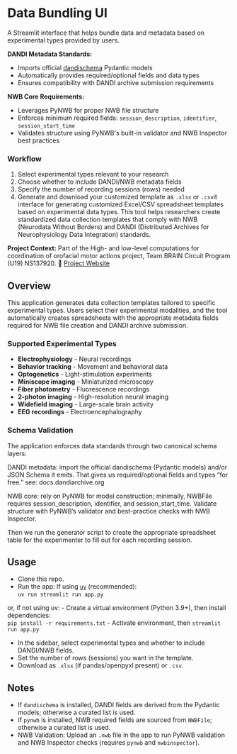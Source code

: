 # Data Bundling UI

A Streamlit interface that helps bundle data and metadata based on experimental types provided by users.

**DANDI Metadata Standards:**
- Imports official [dandischema](https://docs.dandiarchive.org) Pydantic models
- Automatically provides required/optional fields and data types
- Ensures compatibility with DANDI archive submission requirements

**NWB Core Requirements:**
- Leverages PyNWB for proper NWB file structure
- Enforces minimum required fields: `session_description`, `identifier`, `session_start_time`
- Validates structure using PyNWB's built-in validator and NWB Inspector best practices

### Workflow

1. Select experimental types relevant to your research
2. Choose whether to include DANDI/NWB metadata fields
3. Specify the number of recording sessions (rows) needed
4. Generate and download your customized template as `.xlsx` or `.csv`it interface for generating customized Excel/CSV spreadsheet templates based on experimental data types. This tool helps researchers create standardized data collection templates that comply with NWB (Neurodata Without Borders) and DANDI (Distributed Archives for Neurophysiology Data Integration) standards.

**Project Context:** Part of the High- and low-level computations for coordination of orofacial motor actions project, Team BRAIN Circuit Program (U19) NS137920. 
🔗 [Project Website](https://rhythm-n-rodents.github.io/)

## Overview

This application generates data collection templates tailored to specific experimental types. Users select their experimental modalities, and the tool automatically creates spreadsheets with the appropriate metadata fields required for NWB file creation and DANDI archive submission.

### Supported Experimental Types
- **Electrophysiology** - Neural recordings
- **Behavior tracking** - Movement and behavioral data
- **Optogenetics** - Light-stimulation experiments
- **Miniscope imaging** - Miniaturized microscopy
- **Fiber photometry** - Fluorescence recordings
- **2-photon imaging** - High-resolution neural imaging
- **Widefield imaging** - Large-scale brain activity
- **EEG recordings** - Electroencephalography

### Schema Validation

The application enforces data standards through two canonical schema layers:

DANDI metadata: import the official dandischema (Pydantic models) and/or JSON Schema it emits. That gives us required/optional fields and types “for free.” 
see: docs.dandiarchive.org

NWB core: rely on PyNWB for model construction; minimally, NWBFile requires session_description, identifier, and session_start_time. Validate structure with PyNWB’s validator and best-practice checks with NWB Inspector.

Then we run the generator script to create the appropriate spreadsheet table for the experimenter to fill out for each recording session.

## Usage
- Clone this repo.
- Run the app:
If using [`uv`](https://docs.astral.sh/uv/getting-started/installation/) (recommended):  
`uv run streamlit run app.py`

or, if not using uv:
    - Create a virtual environment (Python 3.9+), then install dependencies:  
    `pip install -r requirements.txt`
    - Activate environment, then `streamlit run app.py`

- In the sidebar, select experimental types and whether to include DANDI/NWB fields.
- Set the number of rows (sessions) you want in the template.
- Download as `.xlsx` (if pandas/openpyxl present) or `.csv`.

## Notes

- If `dandischema` is installed, DANDI fields are derived from the Pydantic models; otherwise a curated list is used.
- If `pynwb` is installed, NWB required fields are sourced from `NWBFile`; otherwise a curated list is used.
- NWB Validation: Upload an `.nwb` file in the app to run PyNWB validation and NWB Inspector checks (requires `pynwb` and `nwbinspector`).
